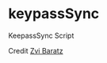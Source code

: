 # keypassSync
KeepassSync Script


Credit [Zvi Baratz](https://medium.com/@z.baratz/setting-up-keepassxc-on-linux-with-cloud-synchronization-85ccce837365)
